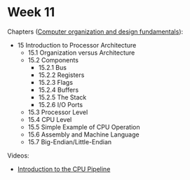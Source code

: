 # Week 11

<!-- Chapters ([The Essentials Of Computer Organization And Architecture](https://annas-archive.org/md5/5ba0d1b3a05968d49a19d41ed52c2add)):
- 5.5 Instruction-Level Pipelining -->

Chapters ([Computer organization and design fundamentals](https://annas-archive.org/md5/21e29706fb83c40a7f4f1ffc5960c369)):
- 15 Introduction to Processor Architecture
    - 15.1 Organization versus Architecture
    - 15.2 Components
      - 15.2.1 Bus
      - 15.2.2 Registers
      - 15.2.3 Flags
      - 15.2.4 Buffers
      - 15.2.5 The Stack
      - 15.2.6 I/O Ports
    - 15.3 Processor Level
    - 15.4 CPU Level
    - 15.5 Simple Example of CPU Operation
    - 15.6 Assembly and Machine Language
    - 15.7 Big-Endian/Little-Endian


Videos:
- [Introduction to the CPU Pipeline](https://www.youtube.com/watch?v=E5qacBU1XjQ)